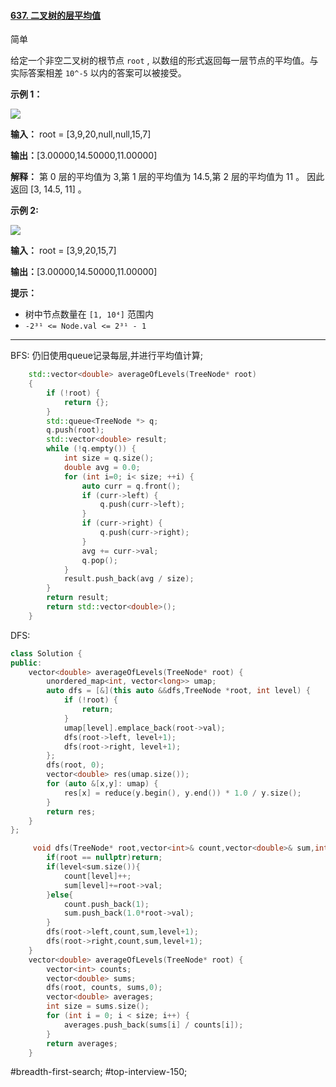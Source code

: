 #### [637. 二叉树的层平均值](https://leetcode.cn/problems/average-of-levels-in-binary-tree/)

简单

给定一个非空二叉树的根节点 `root` , 以数组的形式返回每一层节点的平均值。与实际答案相差 `10^-5` 以内的答案可以被接受。

**示例 1：**

![](https://assets.leetcode.com/uploads/2021/03/09/avg1-tree.jpg)

**输入：** root = [3,9,20,null,null,15,7]

**输出：**[3.00000,14.50000,11.00000]

**解释：** 第 0 层的平均值为 3,第 1 层的平均值为 14.5,第 2 层的平均值为 11 。
因此返回 [3, 14.5, 11] 。

**示例 2:**

![](https://assets.leetcode.com/uploads/2021/03/09/avg2-tree.jpg)

**输入：** root = [3,9,20,15,7]

**输出：**[3.00000,14.50000,11.00000]

**提示：**

- 树中节点数量在 `[1, 10⁴]` 范围内
- `-2³¹ <= Node.val <= 2³¹ - 1`

---- ----
BFS:
仍旧使用queue记录每层,并进行平均值计算;
```cpp
    std::vector<double> averageOfLevels(TreeNode* root)
    {
        if (!root) {
            return {};
        }
        std::queue<TreeNode *> q;
        q.push(root);
        std::vector<double> result;
        while (!q.empty()) {
            int size = q.size();
            double avg = 0.0;
            for (int i=0; i< size; ++i) {
                auto curr = q.front();
                if (curr->left) {
                    q.push(curr->left);
                }
                if (curr->right) {
                    q.push(curr->right);
                }
                avg += curr->val;
                q.pop();
            }
            result.push_back(avg / size);
        }
        return result;
        return std::vector<double>();
    }
```

DFS:

```cpp
class Solution {
public:
    vector<double> averageOfLevels(TreeNode* root) {
        unordered_map<int, vector<long>> umap;
        auto dfs = [&](this auto &&dfs,TreeNode *root, int level) {
            if (!root) {
                return;
            }
            umap[level].emplace_back(root->val);
            dfs(root->left, level+1);
            dfs(root->right, level+1);
        };
        dfs(root, 0);
        vector<double> res(umap.size());
        for (auto &[x,y]: umap) {
            res[x] = reduce(y.begin(), y.end()) * 1.0 / y.size();
        }
        return res;
    }
};
```

```cpp
     void dfs(TreeNode* root,vector<int>& count,vector<double>& sum,int level){
        if(root == nullptr)return;
        if(level<sum.size()){
            count[level]++;
            sum[level]+=root->val;
        }else{
            count.push_back(1);
            sum.push_back(1.0*root->val);
        }
        dfs(root->left,count,sum,level+1);
        dfs(root->right,count,sum,level+1);
    }
    vector<double> averageOfLevels(TreeNode* root) {
        vector<int> counts;
        vector<double> sums;
        dfs(root, counts, sums,0);
        vector<double> averages;
        int size = sums.size();
        for (int i = 0; i < size; i++) {
            averages.push_back(sums[i] / counts[i]);
        }
        return averages;
    }
```
#breadth-first-search; #top-interview-150;
